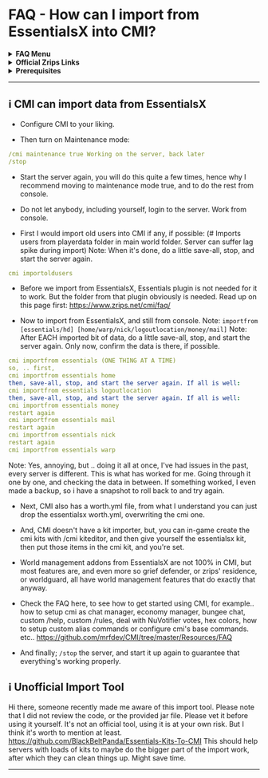 # FAQ - How can I import from EssentialsX into CMI?

<details><summary><strong>FAQ Menu</strong></summary>
 • <a href="https://faq.cmi.support/bungee">Bungeecord-Info</a>, 
 • <a href="https://faq.cmi.support/chance">Chance-Example</a>, 
 • <a href="https://faq.cmi.support/format">Chat-Format</a>, 
 • <a href="https://faq.cmi.support/chat">Chat-Manager</a>, 
 • <a href="https://faq.cmi.support/chatfilter">Chat-Filter</a>, 
 • <a href="https://faq.cmi.support/chatrooms">Chat-Rooms</a>, 
 • <a href="https://faq.cmi.support/commands">Commands-Manager</a>, 
 • <a href="https://faq.cmi.support/joinleave">Custom-Join-Leave</a>, 
 • <a href="https://faq.cmi.support/economy">Economy-Manager</a>, 
 • <a href="https://faq.cmi.support/ext-cmds">Extending-Commands</a>, 
 • <a href="https://faq.cmi.support/gettingstarted">Getting-Started</a>, 
 • <a href="https://faq.cmi.support/glow">Glow</a>, 
 • <a href="https://faq.cmi.support/help">Custom-Help</a>, 
 • <a href="https://faq.cmi.support/hexcolors">Hex-Colors</a>, 
 • <a href="https://faq.cmi.support/import">Importing-Data</a>, 
 • <a href="https://faq.cmi.support/library">CMILib</a>, 
 • <a href="https://faq.cmi.support/prefix">LuckPerms-Prefix</a>, 
 • <a href="https://faq.cmi.support/migrate">Migrate-Database</a>, 
 • <a href="https://faq.cmi.support/mode-stuck">Mode-Stuck</a>, 
 • <a href="https://faq.cmi.support/more-msg-cmds">More-Msg-Commands</a>, 
 • <a href="https://faq.cmi.support/motd">MOTD</a>, 
 • <a href="https://faq.cmi.support/params">Parameters</a>, 
 • <a href="https://faq.cmi.support/ranks">Ranks</a>, 
 • <a href="https://faq.cmi.support/rules">Custom-Rules</a>, 
 • <a href="https://faq.cmi.support/running">Running-CMI</a>, 
 • <a href="https://faq.cmi.support/safety">Safety-Tips</a>, 
 • <a href="https://faq.cmi.support/social">Social-Addon</a>, 
 • <a href="https://faq.cmi.support/specialized">Specialized-Cmds</a>, 
 • <a href="https://faq.cmi.support/toggle">Toggle-Example</a>, 
 • <a href="https://faq.cmi.support/trash">Trash</a>, 
 • <a href="https://faq.cmi.support/votes">Vote-Manager</a>.
</details>

<details><summary><strong>Official Zrips Links</strong></summary>
 • <a href="https://zrips.net/">Zrips Website</a> <pre>https://www.zrips.net/<br>The official website, wiki/documentation/information</pre>
 • <a href="https://discord.gg/dDMamN4">Zrips Discord</a> <pre>https://discord.gg/dDMamN4<br>The official Discord community, member-driven support</pre>
 • <a href="https://github.com/Zrips/">Zrips Github</a> <pre>https://github.com/Zrips<br>The place for bug reports and feature suggestions</pre>
</details>

<details><summary><strong>Prerequisites</strong></summary>
 • <a href="https://www.spigotmc.org/resources/3742/">Buy and Download CMI</a> (premium plugin) <pre>https://www.spigotmc.org/resources/3742/<br>Get the CMI plugin if you haven't already, and then Install it on all your servers</pre>
 • <a href="https://www.spigotmc.org/resources/87610/">Also Download CMILib</a> (free library) (<a href="https://github.com/mrfdev/CMI/edit/master/Resources/FAQ/cmi-library.md">more info</a>)<pre>https://www.spigotmc.org/resources/87610/<br>All Zrips plugins require the CMILib .jar file. Get it and also put it on all your servers.</pre>
 • All my FAQ pages have been written for Spigot / Paper 1.17.1 and CMI 9.0.4.x or newer.<br>
 • The mrfdev github page is not an official resource, we're sharing our knowledge as a courtesy.<br>
 • I am a team member on the Zrips Discord, this does not mean what I say is official.
</details>

---

## <g-emoji class="g-emoji" alias="information_source" fallback-src="https://github.githubassets.com/images/icons/emoji/unicode/2139.png">ℹ️</g-emoji> CMI can import data from EssentialsX

- Configure CMI to your liking. 

- Then turn on Maintenance mode:
```yaml
/cmi maintenance true Working on the server, back later
/stop
```
- Start the server again, you will do this quite a few times, hence why I recommend moving to maintenance mode true, and to do the rest from console.

- Do not let anybody, including yourself, login to the server. Work from console.

- First I would import old users into CMI if any, if possible: (# Imports users from playerdata folder in main world folder. Server can suffer lag spike during import)
Note: When it's done, do a little save-all, stop, and start the server again.
```yaml
cmi importoldusers
```

- Before we import from EssentialsX, Essentials plugin is not needed for it to work. But the folder from that plugin obviously is needed. Read up on this page first: <https://www.zrips.net/cmi/faq/> 

- Now to import from EssentialsX, and still from console.
Note: `importfrom [essentials/hd] [home/warp/nick/logoutlocation/money/mail]`
Note: After EACH imported bit of data, do a little save-all, stop, and start the server again. Only now, confirm the data is there, if possible.
```yaml
cmi importfrom essentials (ONE THING AT A TIME)
so, .. first, 
cmi importfrom essentials home
then, save-all, stop, and start the server again. If all is well:
cmi importfrom essentials logoutlocation
then, save-all, stop, and start the server again. If all is well:
cmi importfrom essentials money
restart again
cmi importfrom essentials mail
restart again
cmi importfrom essentials nick
restart again
cmi importfrom essentials warp
```

Note: Yes, annoying, but .. doing it all at once, I've had issues in the past, every server is different. This is what has worked for me. Going through it one by one, and checking the data in between. If something worked, I even made a backup, so i have a snapshot to roll back to and try again. 

- Next, CMI also has a worth.yml file, from what I understand you can just drop the essentialsx worth.yml, overwriting the cmi one. 

- And, CMI doesn't have a kit importer, but, you can in-game create the cmi kits with /cmi kiteditor, and then give yourself the essentialsx kit, then put those items in the cmi kit, and you're set.

- World management addons from EssentialsX are not 100% in CMI, but most features are, and even more so grief defender, or zrips' residence, or worldguard, all have world management features that do exactly that anyway.

- Check the FAQ here, to see how to get started using CMI, for example.. how to setup cmi as chat manager, economy manager, bungee chat, custom /help, custom /rules, deal with NuVotifier votes, hex colors, how to setup custom alias commands or configure cmi's base commands. etc..
<https://github.com/mrfdev/CMI/tree/master/Resources/FAQ>

- And finally; `/stop` the server, and start it up again to guarantee that everything's working properly.

## <g-emoji class="g-emoji" alias="information_source" fallback-src="https://github.githubassets.com/images/icons/emoji/unicode/2139.png">ℹ️</g-emoji> Unofficial Import Tool

Hi there, someone recently made me aware of this import tool. Please note that I did not review the code, or the provided jar file. Please vet it before using it yourself. It's not an official tool, using it is at your own risk. But I think it's worth to mention at least. <https://github.com/BlackBeltPanda/Essentials-Kits-To-CMI> This should help servers with loads of kits to maybe do the bigger part of the import work, after which they can clean things up. Might save time.

---
